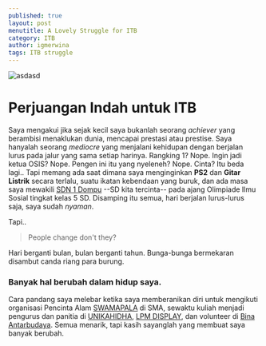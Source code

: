 ```yaml
---
published: true
layout: post
menutitle: A Lovely Struggle for ITB
category: ITB
author: igmerwina
tags: ITB struggle
---
```

<div class="bg-scroll" style="background-image:'http://www2016.itb.ac.id/gallery/files/12/20091222/1261474000.jpg'; "></div>


![asdasd]({{site.baseurl}}/http://www2016.itb.ac.id/gallery/files/12/20091222/1261474000.jpg)

# Perjuangan Indah untuk ITB
Saya mengakui jika sejak kecil saya bukanlah seorang _achiever_ yang berambisi menaklukan dunia, mencapai prestasi atau prestise. Saya hanyalah seorang _mediocre_ yang menjalani kehidupan dengan berjalan lurus pada jalur yang sama setiap harinya. Rangking 1? Nope. Ingin jadi ketua OSIS? Nope. Pengen ini itu yang nyeleneh? Nope. Cinta? Itu beda lagi.. Tapi memang ada saat dimana saya menginginkan **PS2** dan **Gitar Listrik** secara terlalu, suatu ikatan kebendaan yang buruk, dan ada masa saya mewakili [SDN 1 Dompu](http://sdn1dompu.mysch.id) --SD kita tercinta-- pada ajang Olimpiade Ilmu Sosial tingkat kelas 5 SD. Disamping itu semua, hari berjalan lurus-lurus saja, saya sudah _nyaman_.

Tapi..
> People change don't they?

Hari berganti bulan, bulan berganti tahun. Bunga-bunga bermekaran disambut canda riang para burung. 

### Banyak hal berubah dalam hidup saya. 
Cara pandang saya melebar ketika saya memberanikan diri untuk mengikuti organisasi Pencinta Alam [SWAMAPALA](https://www.instagram.com/swamapala5/) di SMA, sewaktu kuliah menjadi pengurus dan panitia di [UNIKAHIDHA](http://unikahidha.ub.ac.id/), [LPM DISPLAY](http://display.ub.ac.id/), dan volunteer di [Bina Antarbudaya](http://bina-antarbudaya.or.id/en/home). Semua menarik, tapi kasih sayanglah yang membuat saya banyak berubah.

###

